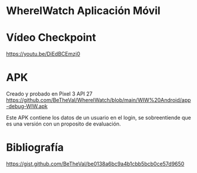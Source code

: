 # WhereIWatch Aplicación Móvil
# Vídeo Checkpoint
https://youtu.be/DiEdBCEmzj0
  
# APK
Creado y probado en Pixel 3 API 27  
https://github.com/BeTheVal/WhereIWatch/blob/main/WIW%20Android/app-debug-WIW.apk

Este APK contiene los datos de un usuario en el login, se sobreentiende que es una versión con un proposito de evaluación.

# Bibliografía   
https://gist.github.com/BeTheVal/be0138a6bc9a4b1cbb5bcb0ce57d9650
